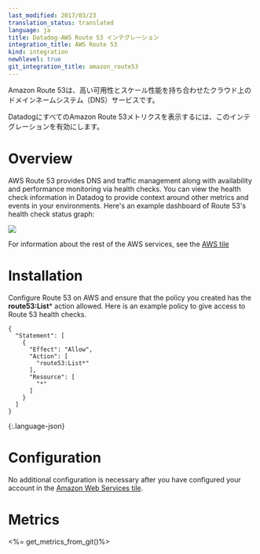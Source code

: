```yaml
---
last_modified: 2017/03/23
translation_status: translated
language: ja
title: Datadog-AWS Route 53 インテグレーション
integration_title: AWS Route 53
kind: integration
newhlevel: true
git_integration_title: amazon_route53
---
```


<!-- Amazon Route 53 is a highly available and scalable cloud Domain Name System (DNS) web service.

Enable this integration to see in Datadog all your Route 53 metrics. -->


Amazon Route 53は、高い可用性とスケール性能を持ち合わせたクラウド上のドメインネームシステム（DNS）サービスです。

DatadogにすべてのAmazon Route 53メトリクスを表示するには、このインテグレーションを有効にします。


<!-- # Overview

AWS Route 53 provides DNS and traffic management along with availability and performance monitoring via health checks. You can view the health check information in Datadog to provide context around other metrics and events in your environments. Here's an example dashboard of Route 53's health check status graph:

![](/static/images/route53_graph.png)

For information about the rest of the AWS services, see the [AWS tile][1] -->

# Overview

AWS Route 53 provides DNS and traffic management along with availability and performance monitoring via health checks. You can view the health check information in Datadog to provide context around other metrics and events in your environments. Here's an example dashboard of Route 53's health check status graph:

![](/static/images/route53_graph.png)

For information about the rest of the AWS services, see the [AWS tile][1]


<!-- # Installation

Configure Route 53 on AWS and ensure that the policy you created has the **route53:List*** action allowed. Here is an example policy to give access to Route 53 health checks.

    {
      "Statement": [
        {
          "Effect": "Allow",
          "Action": [
            "route53:List*"
          ],
          "Resource": [
            "*"
          ]
        }
      ]
    }
{:.language-json} -->

# Installation

Configure Route 53 on AWS and ensure that the policy you created has the **route53:List*** action allowed. Here is an example policy to give access to Route 53 health checks.

    {
      "Statement": [
        {
          "Effect": "Allow",
          "Action": [
            "route53:List*"
          ],
          "Resource": [
            "*"
          ]
        }
      ]
    }
{:.language-json}



<!-- # Configuration

No additional configuration is necessary after you have configured your account in the [Amazon Web Services tile][1].
 -->

# Configuration

No additional configuration is necessary after you have configured your account in the [Amazon Web Services tile][1].


<!-- # Metrics

<%= get_metrics_from_git()%> -->

# Metrics

<%= get_metrics_from_git()%>



[1]: /integrations/aws

